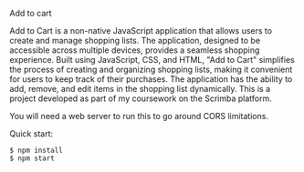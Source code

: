 Add to cart


Add to Cart is a non-native JavaScript application that allows users to create and manage shopping lists. The application, designed to be accessible across multiple devices, provides a seamless shopping experience. Built using JavaScript, CSS, and HTML, "Add to Cart" simplifies the process of creating and organizing shopping lists, making it convenient for users to keep track of their purchases.
The application has the ability to add, remove, and edit items in the shopping list dynamically.
This is a project developed as part of my coursework on the Scrimba platform.

You will need a web server to run this to go around CORS limitations.

Quick start:

```
$ npm install
$ npm start
````


